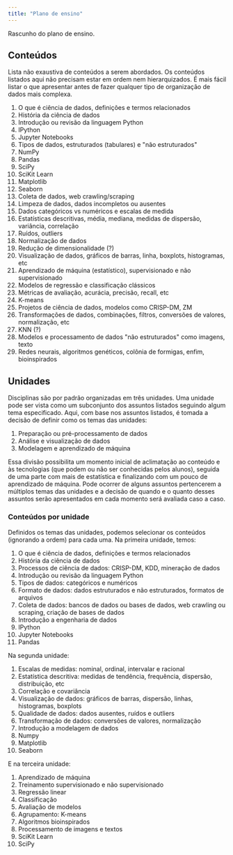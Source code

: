 ```yaml
---
title: "Plano de ensino"
---
```


Rascunho do plano de ensino.

## Conteúdos

Lista não exaustiva de conteúdos a serem abordados.
Os conteúdos listados aqui não precisam estar em ordem nem hierarquizados.
É mais fácil listar o que apresentar antes de fazer qualquer tipo de organização de dados mais complexa.

1. O que é ciência de dados, definições e termos relacionados
2. História da ciência de dados
3. Introdução ou revisão da linguagem Python
4. IPython
5. Jupyter Notebooks
6. Tipos de dados, estruturados (tabulares) e "não estruturados"
7. NumPy
8. Pandas
9. SciPy
10. SciKit Learn
11. Matplotlib
12. Seaborn
13. Coleta de dados, web crawling/scraping
14. Limpeza de dados, dados incompletos ou ausentes
15. Dados categóricos vs numéricos e escalas de medida
16. Estatísticas descritivas, média, mediana, medidas de dispersão, variância, correlação
17. Ruídos, outliers
18. Normalização de dados
19. Redução de dimensionalidade (?)
20. Visualização de dados, gráficos de barras, linha, boxplots, histogramas, etc
21. Aprendizado de máquina (estatístico), supervisionado e não supervisionado
22. Modelos de regressão e classificação clássicos
23. Métricas de avaliação, acurácia, precisão, recall, etc
24. K-means
25. Projetos de ciência de dados, modelos como CRISP-DM, ZM
26. Transformações de dados, combinações, filtros, conversões de valores, normalização, etc
27. KNN (?)
28. Modelos e processamento de dados "não estruturados" como imagens, texto
29. Redes neurais, algoritmos genéticos, colônia de formigas, enfim, bioinspirados

## Unidades

Disciplinas são por padrão organizadas em três unidades.
Uma unidade pode ser vista como um subconjunto dos assuntos listados seguindo algum tema especificado.
Aqui, com base nos assuntos listados, é tomada a decisão de definir como os temas das unidades:

1. Preparação ou pré-processamento de dados
2. Análise e visualização de dados
3. Modelagem e aprendizado de máquina

Essa divisão possibilita um momento inicial de aclimatação ao conteúdo e às tecnologias (que podem ou não ser conhecidas pelos alunos), seguida de uma parte com mais de estatística e finalizando com um pouco de aprendizado de máquina.
Pode ocorrer de alguns assuntos pertencerem a múltiplos temas das unidades e a decisão de quando e o quanto desses assuntos serão apresentados em cada momento será avaliada caso a caso.

### Conteúdos por unidade

Definidos os temas das unidades, podemos selecionar os conteúdos (ignorando a ordem) para cada uma.
Na primeira unidade, temos:

1. O que é ciência de dados, definições e termos relacionados
2. História da ciência de dados
3. Processos de ciência de dados: CRISP-DM, KDD, mineração de dados
4. Introdução ou revisão da linguagem Python
5. Tipos de dados: categóricos e numéricos
6. Formato de dados: dados estruturados e não estruturados, formatos de arquivos
7. Coleta de dados: bancos de dados ou bases de dados, web crawling ou scraping, criação de bases de dados
8. Introdução a engenharia de dados
9. IPython
10. Jupyter Notebooks
11. Pandas

Na segunda unidade:

1. Escalas de medidas: nominal, ordinal, intervalar e racional
2. Estatística descritiva: medidas de tendência, frequência, dispersão, distribuição, etc
3. Correlação e covariância
4. Visualização de dados: gráficos de barras, dispersão, linhas, histogramas, boxplots
5. Qualidade de dados: dados ausentes, ruídos e outliers
6. Transformação de dados: conversões de valores, normalização
7. Introdução a modelagem de dados
8. Numpy
9. Matplotlib
10. Seaborn

E na terceira unidade:

1. Aprendizado de máquina
2. Treinamento supervisionado e não supervisionado
3. Regressão linear
4. Classificação
5. Avaliação de modelos
6. Agrupamento: K-means
7. Algoritmos bioinspirados
8. Processamento de imagens e textos
9. SciKit Learn
10. SciPy